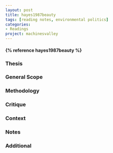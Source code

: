 ```yaml
---
layout: post
title: hayes1987beauty
tags: [reading notes, environmental politics]
categories:
- Readings
project: machinesvalley
---
```



<h4>{% reference hayes1987beauty %}</h4>

### Thesis

### General Scope

### Methodology

### Critique

### Context

### Notes

### Additional
